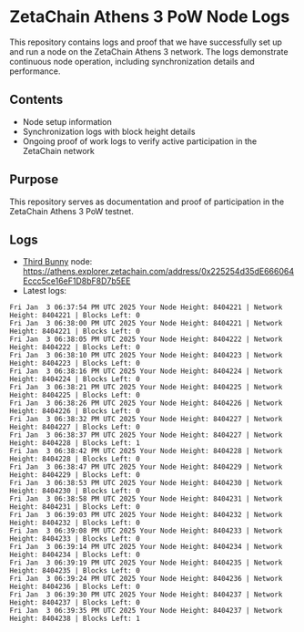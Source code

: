 # ZetaChain Athens 3 PoW Node Logs
This repository contains logs and proof that we have successfully set up and run a node on the ZetaChain Athens 3 network. The logs demonstrate continuous node operation, including synchronization details and performance.

## Contents
- Node setup information
- Synchronization logs with block height details
- Ongoing proof of work logs to verify active participation in the ZetaChain network

## Purpose
This repository serves as documentation and proof of participation in the ZetaChain Athens 3 PoW testnet.

## Logs

- [Third Bunny](https://thirdbunny.xyz/) node: https://athens.explorer.zetachain.com/address/0x225254d35dE666064Eccc5ce16eF1D8bF8D7b5EE
- Latest logs:
```
Fri Jan  3 06:37:54 PM UTC 2025 Your Node Height: 8404221 | Network Height: 8404221 | Blocks Left: 0
Fri Jan  3 06:38:00 PM UTC 2025 Your Node Height: 8404221 | Network Height: 8404221 | Blocks Left: 0
Fri Jan  3 06:38:05 PM UTC 2025 Your Node Height: 8404222 | Network Height: 8404222 | Blocks Left: 0
Fri Jan  3 06:38:10 PM UTC 2025 Your Node Height: 8404223 | Network Height: 8404223 | Blocks Left: 0
Fri Jan  3 06:38:16 PM UTC 2025 Your Node Height: 8404224 | Network Height: 8404224 | Blocks Left: 0
Fri Jan  3 06:38:21 PM UTC 2025 Your Node Height: 8404225 | Network Height: 8404225 | Blocks Left: 0
Fri Jan  3 06:38:26 PM UTC 2025 Your Node Height: 8404226 | Network Height: 8404226 | Blocks Left: 0
Fri Jan  3 06:38:32 PM UTC 2025 Your Node Height: 8404227 | Network Height: 8404227 | Blocks Left: 0
Fri Jan  3 06:38:37 PM UTC 2025 Your Node Height: 8404227 | Network Height: 8404228 | Blocks Left: 1
Fri Jan  3 06:38:42 PM UTC 2025 Your Node Height: 8404228 | Network Height: 8404228 | Blocks Left: 0
Fri Jan  3 06:38:47 PM UTC 2025 Your Node Height: 8404229 | Network Height: 8404229 | Blocks Left: 0
Fri Jan  3 06:38:53 PM UTC 2025 Your Node Height: 8404230 | Network Height: 8404230 | Blocks Left: 0
Fri Jan  3 06:38:58 PM UTC 2025 Your Node Height: 8404231 | Network Height: 8404231 | Blocks Left: 0
Fri Jan  3 06:39:03 PM UTC 2025 Your Node Height: 8404232 | Network Height: 8404232 | Blocks Left: 0
Fri Jan  3 06:39:08 PM UTC 2025 Your Node Height: 8404233 | Network Height: 8404233 | Blocks Left: 0
Fri Jan  3 06:39:14 PM UTC 2025 Your Node Height: 8404234 | Network Height: 8404234 | Blocks Left: 0
Fri Jan  3 06:39:19 PM UTC 2025 Your Node Height: 8404235 | Network Height: 8404235 | Blocks Left: 0
Fri Jan  3 06:39:24 PM UTC 2025 Your Node Height: 8404236 | Network Height: 8404236 | Blocks Left: 0
Fri Jan  3 06:39:30 PM UTC 2025 Your Node Height: 8404237 | Network Height: 8404237 | Blocks Left: 0
Fri Jan  3 06:39:35 PM UTC 2025 Your Node Height: 8404237 | Network Height: 8404238 | Blocks Left: 1
```
